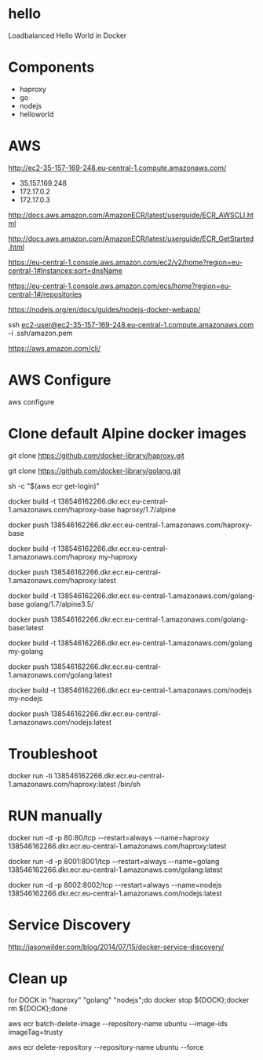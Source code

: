 # hello
Loadbalanced Hello World in Docker

# Components
- haproxy
- go
- nodejs
- helloworld

# AWS
http://ec2-35-157-169-248.eu-central-1.compute.amazonaws.com/

- 35.157.169.248
- 172.17.0.2
- 172.17.0.3

http://docs.aws.amazon.com/AmazonECR/latest/userguide/ECR_AWSCLI.html

http://docs.aws.amazon.com/AmazonECR/latest/userguide/ECR_GetStarted.html

https://eu-central-1.console.aws.amazon.com/ec2/v2/home?region=eu-central-1#Instances:sort=dnsName

https://eu-central-1.console.aws.amazon.com/ecs/home?region=eu-central-1#/repositories

https://nodejs.org/en/docs/guides/nodejs-docker-webapp/

ssh ec2-user@ec2-35-157-169-248.eu-central-1.compute.amazonaws.com -i .ssh/amazon.pem 

https://aws.amazon.com/cli/

# AWS Configure
aws configure

# Clone default Alpine docker images
git clone https://github.com/docker-library/haproxy.git

git clone https://github.com/docker-library/golang.git

sh -c "$(aws ecr get-login)"


docker build -t 138546162266.dkr.ecr.eu-central-1.amazonaws.com/haproxy-base haproxy/1.7/alpine

docker push 138546162266.dkr.ecr.eu-central-1.amazonaws.com/haproxy-base

docker build -t 138546162266.dkr.ecr.eu-central-1.amazonaws.com/haproxy my-haproxy

docker push 138546162266.dkr.ecr.eu-central-1.amazonaws.com/haproxy:latest


docker build -t 138546162266.dkr.ecr.eu-central-1.amazonaws.com/golang-base golang/1.7/alpine3.5/

docker push 138546162266.dkr.ecr.eu-central-1.amazonaws.com/golang-base:latest

docker build -t 138546162266.dkr.ecr.eu-central-1.amazonaws.com/golang my-golang

docker push 138546162266.dkr.ecr.eu-central-1.amazonaws.com/golang:latest


docker build -t 138546162266.dkr.ecr.eu-central-1.amazonaws.com/nodejs my-nodejs

docker push 138546162266.dkr.ecr.eu-central-1.amazonaws.com/nodejs:latest

# Troubleshoot
docker run -ti 138546162266.dkr.ecr.eu-central-1.amazonaws.com/haproxy:latest /bin/sh

# RUN manually
docker run -d -p 80:80/tcp --restart=always --name=haproxy 138546162266.dkr.ecr.eu-central-1.amazonaws.com/haproxy:latest

docker run -d -p 8001:8001/tcp --restart=always --name=golang 138546162266.dkr.ecr.eu-central-1.amazonaws.com/golang:latest

docker run -d -p 8002:8002/tcp --restart=always --name=nodejs 138546162266.dkr.ecr.eu-central-1.amazonaws.com/nodejs:latest

# Service Discovery
http://jasonwilder.com/blog/2014/07/15/docker-service-discovery/

# Clean up
for DOCK in "haproxy" "golang" "nodejs";do docker stop ${DOCK};docker rm ${DOCK};done

aws ecr batch-delete-image --repository-name ubuntu --image-ids imageTag=trusty

aws ecr delete-repository --repository-name ubuntu --force

